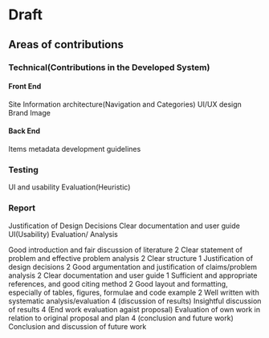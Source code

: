 # Draft

## Areas of contributions


### Technical(Contributions in the Developed System)
#### Front End
Site Information architecture(Navigation and Categories)
UI/UX design
Brand Image

#### Back End 
Items metadata development guidelines

### Testing
UI and usability Evaluation(Heuristic)

### Report
Justification of Design Decisions
Clear documentation and user guide
UI(Usability) Evaluation/ Analysis

Good introduction and fair discussion of literature 2
Clear statement of problem and effective problem analysis 2
    Clear structure 1
Justification of design decisions 2
    Good argumentation and justification of claims/problem analysis 2
Clear documentation and user guide 1
    Sufficient and appropriate references, and good citing method 2
    Good layout and formatting, especially of tables, figures, formulae and code example 2
Well written with systematic analysis/evaluation 4
(discussion of results) Insightful discussion of results 4
(End work evaluation agaist proposal) Evaluation of own work in relation to original proposal and plan 4
(conclusion and future work) Conclusion and discussion of future work